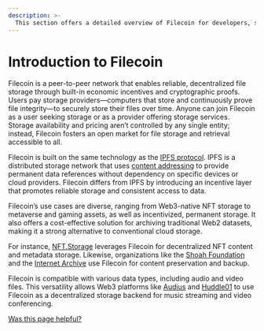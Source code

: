```yaml
---
description: >-
  This section offers a detailed overview of Filecoin for developers, serving as a go-to reference for their needs.
---
```


# Introduction to Filecoin

Filecoin is a peer-to-peer network that enables reliable, decentralized file storage through built-in economic incentives and cryptographic proofs. Users pay storage providers—computers that store and continuously prove file integrity—to securely store their files over time. Anyone can join Filecoin as a user seeking storage or as a provider offering storage services. Storage availability and pricing aren’t controlled by any single entity; instead, Filecoin fosters an open market for file storage and retrieval accessible to all.

Filecoin is built on the same technology as the [IPFS protocol](https://docs.ipfs.tech/). IPFS is a distributed storage network that uses [content addressing](https://docs.ipfs.tech/concepts/content-addressing/) to provide permanent data references without dependency on specific devices or cloud providers. Filecoin differs from IPFS by introducing an incentive layer that promotes reliable storage and consistent access to data.

Filecoin’s use cases are diverse, ranging from Web3-native NFT storage to metaverse and gaming assets, as well as incentivized, permanent storage. It also offers a cost-effective solution for archiving traditional Web2 datasets, making it a strong alternative to conventional cloud storage.

For instance, [NFT.Storage](https://nft.storage/) leverages Filecoin for decentralized NFT content and metadata storage. Likewise, organizations like the [Shoah Foundation](https://sfi.usc.edu/) and the [Internet Archive](https://archive.org/) use Filecoin for content preservation and backup.

Filecoin is compatible with various data types, including audio and video files. This versatility allows Web3 platforms like [Audius](https://audius.co/) and [Huddle01](https://huddle01.com/) to use Filecoin as a decentralized storage backend for music streaming and video conferencing.

[Was this page helpful?](https://airtable.com/apppq4inOe4gmSSlk/pagoZHC2i1iqgphgl/form?prefill_Page+URL=https://docs.filecoin.io/basics/what-is-filecoin)
